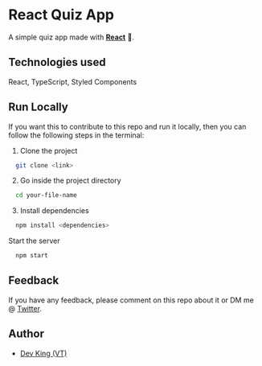# React Quiz App

A simple quiz app made with **[React](https://reactjs.org/)** 🎨.

## Technologies used

React,
TypeScript,
Styled Components

## Run Locally

If you want this to contribute to this repo and run it locally, then you can follow the following steps in the terminal:

1. Clone the project

```bash
  git clone <link>
```

2. Go inside the project directory

```bash
  cd your-file-name
```

3. Install dependencies

```bash
  npm install <dependencies>
```

Start the server

```bash
  npm start
```

## Feedback

If you have any feedback, please comment on this repo about it or DM
me @ [Twitter](https://twitter.com/__devking__).

## Author

- [Dev King (VT)](https://bit.ly/3eIUZs5)
